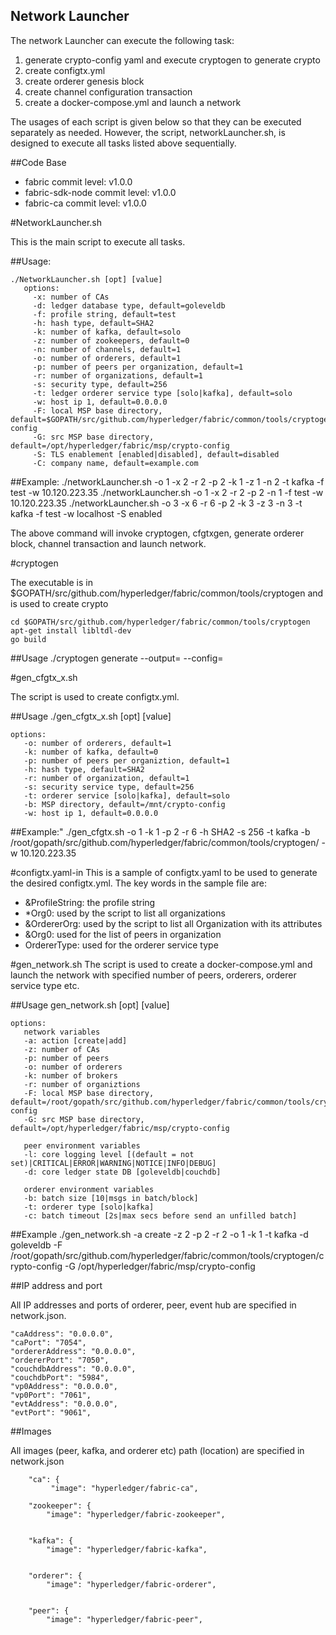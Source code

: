 Network Launcher
-------



The network Launcher can execute the following task:

1. generate crypto-config yaml and execute cryptogen to generate crypto
2. create configtx.yml
3. create orderer genesis block
4. create channel configuration transaction
5. create a docker-compose.yml and launch a network

The usages of each script is given below so that they can be executed separately as needed.  However, the script, networkLauncher.sh, is designed to execute all tasks listed above sequentially.

##Code Base

- fabric commit level: v1.0.0
- fabric-sdk-node commit level: v1.0.0
- fabric-ca commit level: v1.0.0


#NetworkLauncher.sh

This is the main script to execute all tasks.


##Usage:

    ./NetworkLauncher.sh [opt] [value]
       options:
         -x: number of CAs
         -d: ledger database type, default=goleveldb
         -f: profile string, default=test
         -h: hash type, default=SHA2
         -k: number of kafka, default=solo
         -z: number of zookeepers, default=0
         -n: number of channels, default=1
         -o: number of orderers, default=1
         -p: number of peers per organization, default=1
         -r: number of organizations, default=1
         -s: security type, default=256
         -t: ledger orderer service type [solo|kafka], default=solo
         -w: host ip 1, default=0.0.0.0
         -F: local MSP base directory, default=$GOPATH/src/github.com/hyperledger/fabric/common/tools/cryptogen/crypto-config
         -G: src MSP base directory, default=/opt/hyperledger/fabric/msp/crypto-config
         -S: TLS enablement [enabled|disabled], default=disabled
         -C: company name, default=example.com


##Example:
    ./networkLauncher.sh -o 1 -x 2 -r 2 -p 2 -k 1 -z 1 -n 2 -t kafka -f test -w 10.120.223.35
    ./networkLauncher.sh -o 1 -x 2 -r 2 -p 2 -n 1 -f test -w 10.120.223.35
    ./networkLauncher.sh -o 3 -x 6 -r 6 -p 2 -k 3 -z 3 -n 3 -t kafka -f test -w localhost -S enabled

The above command will invoke cryptogen, cfgtxgen, generate orderer block, channel transaction and launch network.

#cryptogen

The executable is in $GOPATH/src/github.com/hyperledger/fabric/common/tools/cryptogen and is used to create crypto

    cd $GOPATH/src/github.com/hyperledger/fabric/common/tools/cryptogen
    apt-get install libltdl-dev
    go build

##Usage
    ./cryptogen generate --output=<cryptogen dir> --config=<crypto config>



#gen_cfgtx_x.sh

The script is used to create configtx.yml.

##Usage
    ./gen_cfgtx_x.sh [opt] [value]

    options:
       -o: number of orderers, default=1
       -k: number of kafka, default=0
       -p: number of peers per organiztion, default=1
       -h: hash type, default=SHA2
       -r: number of organization, default=1
       -s: security service type, default=256
       -t: orderer service [solo|kafka], default=solo
       -b: MSP directory, default=/mnt/crypto-config
       -w: host ip 1, default=0.0.0.0


##Example:"
    ./gen_cfgtx.sh -o 1 -k 1 -p 2 -r 6 -h SHA2 -s 256 -t kafka -b /root/gopath/src/github.com/hyperledger/fabric/common/tools/cryptogen/ -w 10.120.223.35



#configtx.yaml-in
This is a sample of configtx.yaml to be used to generate the desired configtx.yml. The key words in the sample file are:

+ &ProfileString: the profile string
+ *Org0: used by the script to list all organizations
+ &OrdererOrg: used by the script to list all Organization with its attributes
+ &Org0: used for the list of peers in organization
+ OrdererType: used for the orderer service type

#gen_network.sh
The script is used to create a docker-compose.yml and launch the network with specified number of peers, orderers, orderer service type etc.

##Usage
    gen_network.sh [opt] [value]

    options:
       network variables
       -a: action [create|add]
       -z: number of CAs
       -p: number of peers
       -o: number of orderers
       -k: number of brokers
       -r: number of organiztions
       -F: local MSP base directory, default=/root/gopath/src/github.com/hyperledger/fabric/common/tools/cryptogen/crypto-config
       -G: src MSP base directory, default=/opt/hyperledger/fabric/msp/crypto-config

       peer environment variables
       -l: core logging level [(default = not set)|CRITICAL|ERROR|WARNING|NOTICE|INFO|DEBUG]
       -d: core ledger state DB [goleveldb|couchdb]

       orderer environment variables
       -b: batch size [10|msgs in batch/block]
       -t: orderer type [solo|kafka]
       -c: batch timeout [2s|max secs before send an unfilled batch]


##Example
    ./gen_network.sh -a create -z 2 -p 2 -r 2 -o 1 -k 1 -t kafka -d goleveldb -F /root/gopath/src/github.com/hyperledger/fabric/common/tools/cryptogen/crypto-config -G /opt/hyperledger/fabric/msp/crypto-config


##IP address and port

All IP addresses and ports of orderer, peer, event hub are specified in network.json.

    "caAddress": "0.0.0.0",
    "caPort": "7054",
    "ordererAddress": "0.0.0.0",
    "ordererPort": "7050",
    "couchdbAddress": "0.0.0.0",
    "couchdbPort": "5984",
    "vp0Address": "0.0.0.0",
    "vp0Port": "7061",
    "evtAddress": "0.0.0.0",
    "evtPort": "9061",


##Images

All images (peer, kafka, and orderer etc) path (location) are specified in network.json

        "ca": {
             "image": "hyperledger/fabric-ca",

        "zookeeper": {
            "image": "hyperledger/fabric-zookeeper",


        "kafka": {
            "image": "hyperledger/fabric-kafka",


        "orderer": {
            "image": "hyperledger/fabric-orderer",


        "peer": {
            "image": "hyperledger/fabric-peer",


